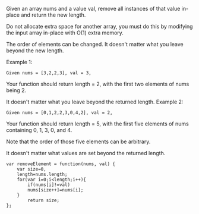 Given an array nums and a value val, remove all instances of that value in-place and return the new length.

Do not allocate extra space for another array, you must do this by modifying the input array in-place with O(1) extra memory.

The order of elements can be changed. It doesn't matter what you leave beyond the new length.

Example 1:

`Given nums = [3,2,2,3], val = 3,`

Your function should return length = 2, with the first two elements of nums being 2.

It doesn't matter what you leave beyond the returned length.
Example 2:

`Given nums = [0,1,2,2,3,0,4,2], val = 2,`

Your function should return length = 5, with the first five elements of nums containing 0, 1, 3, 0, and 4.

Note that the order of those five elements can be arbitrary.

It doesn't matter what values are set beyond the returned length.

~~~
var removeElement = function(nums, val) {
    var size=0,
    length=nums.length;    
    for(var i=0;i<length;i++){           
        if(nums[i]!=val)
        nums[size++]=nums[i];  
    }      
        return size;
};
~~~